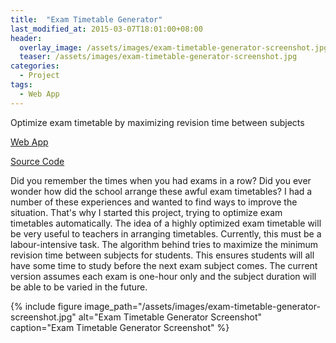 ```yaml
---
title:  "Exam Timetable Generator"
last_modified_at: 2015-03-07T18:01:00+08:00
header:
  overlay_image: /assets/images/exam-timetable-generator-screenshot.jpg
  teaser: /assets/images/exam-timetable-generator-screenshot.jpg
categories:
  - Project
tags:
  - Web App
---
```

Optimize exam timetable by maximizing revision time between subjects

[Web App](http://extgen.cameronlai.com)

[Source Code](https://github.com/cameronlai/EXT_GEN)

Did you remember the times when you had exams in a row? Did you ever wonder how did the school arrange these awful exam timetables? I had a number of these experiences and wanted to find ways to improve the situation. That's why I started this project, trying to optimize exam timetables automatically. The idea of a highly optimized exam timetable will be very useful to teachers in arranging timetables. Currently, this must be a labour-intensive task. The algorithm behind tries to maximize the minimum revision time between subjects for students. This ensures students will all have some time to study before the next exam subject comes. The current version assumes each exam is one-hour only and the subject duration will be able to be varied in the future.

{% include figure image_path="/assets/images/exam-timetable-generator-screenshot.jpg"  alt="Exam Timetable Generator Screenshot" caption="Exam Timetable Generator Screenshot" %}
